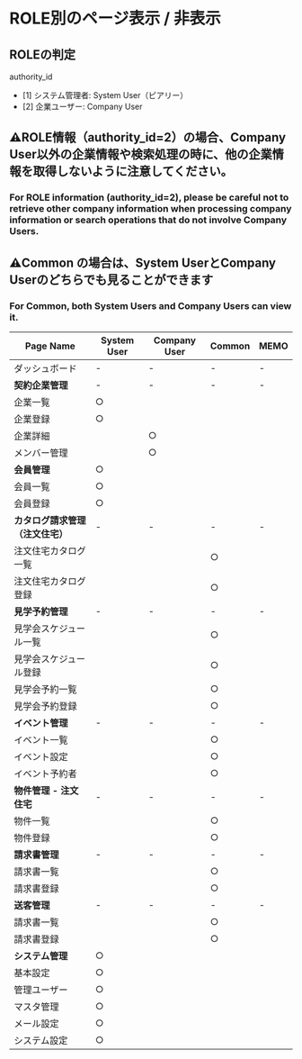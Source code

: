 # ROLE別のページ表示 / 非表示

## ROLEの判定

authority_id

- [1] システム管理者: System User（ピアリー）
- [2] 企業ユーザー: Company User

## ⚠️ROLE情報（authority_id=2）の場合、Company User以外の企業情報や検索処理の時に、他の企業情報を取得しないように注意してください。

### For ROLE information (authority_id=2), please be careful not to retrieve other company information when processing company information or search operations that do not involve Company Users.

## ⚠️Common の場合は、System UserとCompany Userのどちらでも見ることができます

### For Common, both System Users and Company Users can view it.

| Page Name | System User | Company User | Common | MEMO |
|---------|----------|----------|------|------|
| ダッシュボード | - | - | - | - |
| **契約企業管理** | - | - | - | - |
| 企業一覧 | ○ | | | |
| 企業登録 | ○ | | | |
| 企業詳細 |  | ○ | | |
| メンバー管理 | | ○ | | |
| **会員管理** | ○ | | | |
| 会員一覧 | ○ | | | |
| 会員登録 | ○ | | | |
| **カタログ請求管理（注文住宅）** | - | - | - | - |
| 注文住宅カタログ一覧 | | | ○ | |
| 注文住宅カタログ登録 | | | ○ | |
| **見学予約管理** | - | - | - | - |
| 見学会スケジュール一覧 | | | ○ | |
| 見学会スケジュール登録 | | | ○ | |
| 見学会予約一覧 | | | ○ | |
| 見学会予約登録 | | | ○ | |
| **イベント管理** | - | - | - | - |
| イベント一覧 | | | ○ | |
| イベント設定 | | | ○ | |
| イベント予約者 | | | ○ | |
| **物件管理 - 注文住宅** | - | - | - | - |
| 物件一覧 | | | ○ | |
| 物件登録 | | | ○ | |
| **請求書管理** | - | - | - | - |
| 請求書一覧 | | | ○ | |
| 請求書登録 | | | ○ | |
| **送客管理** | - | - | - | - |
| 請求書一覧 | | | ○ | |
| 請求書登録 | | | ○ | |
| **システム管理** | ○ | | | |
| 基本設定 | ○ | | | |
| 管理ユーザー | ○ | | | |
| マスタ管理 | ○ | | | |
| メール設定 | ○ | | | |
| システム設定 | ○ | | | |
